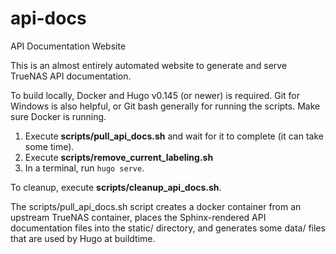 # api-docs
API Documentation Website

This is an almost entirely automated website to generate and serve TrueNAS API documentation.

To build locally, Docker and Hugo v0.145 (or newer) is required. Git for Windows is also helpful, or Git bash generally for running the scripts.
Make sure Docker is running.

1. Execute **scripts/pull_api_docs.sh** and wait for it to complete (it can take some time).
2. Execute **scripts/remove_current_labeling.sh**
3. In a terminal, run `hugo serve`.

To cleanup, execute **scripts/cleanup_api_docs.sh**.

The scripts/pull_api_docs.sh script creates a docker container from an upstream TrueNAS container, places the Sphinx-rendered API documentation files into the static/ directory, and generates some data/ files that are used by Hugo at buildtime.
